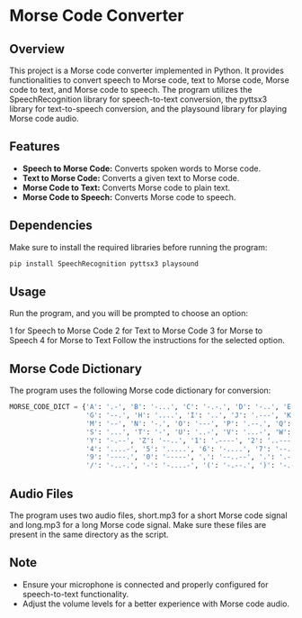 # Morse Code Converter

## Overview

This project is a Morse code converter implemented in Python. It provides functionalities to convert speech to Morse code, text to Morse code, Morse code to text, and Morse code to speech. The program utilizes the SpeechRecognition library for speech-to-text conversion, the pyttsx3 library for text-to-speech conversion, and the playsound library for playing Morse code audio.

## Features

- **Speech to Morse Code:** Converts spoken words to Morse code.
- **Text to Morse Code:** Converts a given text to Morse code.
- **Morse Code to Text:** Converts Morse code to plain text.
- **Morse Code to Speech:** Converts Morse code to speech.

## Dependencies

Make sure to install the required libraries before running the program:
```bash
pip install SpeechRecognition pyttsx3 playsound
```

## Usage

Run the program, and you will be prompted to choose an option:

1 for Speech to Morse Code
2 for Text to Morse Code
3 for Morse to Speech
4 for Morse to Text
Follow the instructions for the selected option.

## Morse Code Dictionary

The program uses the following Morse code dictionary for conversion:

```python
MORSE_CODE_DICT = {'A': '.-', 'B': '-...', 'C': '-.-.', 'D': '-..', 'E': '.', 'F': '..-.',
                   'G': '--.', 'H': '....', 'I': '..', 'J': '.---', 'K': '-.-', 'L': '.-..',
                   'M': '--', 'N': '-.', 'O': '---', 'P': '.--.', 'Q': '--.-', 'R': '.-.',
                   'S': '...', 'T': '-', 'U': '..-', 'V': '...-', 'W': '.--', 'X': '-..-',
                   'Y': '-.--', 'Z': '--..', '1': '.----', '2': '..---', '3': '...--',
                   '4': '....-', '5': '.....', '6': '-....', '7': '--...', '8': '---..',
                   '9': '----.', '0': '-----', ',': '--..--', '.': '.-.-.-', '?': '..--..',
                   '/': '-..-.', '-': '-....-', '(': '-.--.', ')': '-.--.-', ' ': '/'}
```

## Audio Files

The program uses two audio files, short.mp3 for a short Morse code signal and long.mp3 for a long Morse code signal. Make sure these files are present in the same directory as the script.

## Note

- Ensure your microphone is connected and properly configured for speech-to-text functionality.
- Adjust the volume levels for a better experience with Morse code audio.
